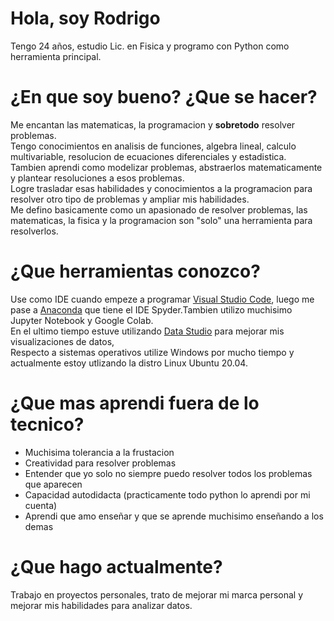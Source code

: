 # Hola, soy Rodrigo

Tengo 24 años, estudio Lic. en Fisica y programo con Python como herramienta principal.</br>

# ¿En que soy bueno? ¿Que se hacer?

Me encantan las matematicas, la programacion y **sobretodo** resolver problemas.</br>
Tengo conocimientos en analisis de funciones, algebra lineal, calculo multivariable, resolucion de ecuaciones diferenciales y estadistica.</br>
Tambien aprendi como modelizar problemas, abstraerlos matematicamente y plantear resoluciones a esos problemas.</br>
Logre trasladar esas habilidades y conocimientos a la programacion para resolver otro tipo de problemas y ampliar mis habilidades.</br>
Me defino basicamente como un apasionado de resolver problemas, las matematicas, la fisica y la programacion son "solo" una herramienta para resolverlos.

# ¿Que herramientas conozco?

Use como IDE cuando empeze a programar [Visual Studio Code](https://code.visualstudio.com/), luego me pase a [Anaconda](https://www.anaconda.com/products/individual) que tiene el IDE Spyder.Tambien utilizo muchisimo Jupyter Notebook y Google Colab.</br>
En el ultimo tiempo estuve utilizando [Data Studio](https://datastudio.google.com/) para mejorar mis visualizaciones de datos,</br>
Respecto a sistemas operativos utilize Windows por mucho tiempo y actualmente estoy utlizando la distro Linux Ubuntu 20.04.</br>

# ¿Que mas aprendi fuera de lo tecnico?

- Muchisima tolerancia a la frustacion
- Creatividad para resolver problemas
- Entender que yo solo no siempre puedo resolver todos los problemas que aparecen
- Capacidad autodidacta (practicamente todo python lo aprendi por mi cuenta)
- Aprendi que amo enseñar y que se aprende muchisimo enseñando a los demas

# ¿Que hago actualmente?

Trabajo en proyectos personales, trato de mejorar mi marca personal y mejorar mis habilidades para analizar datos.
